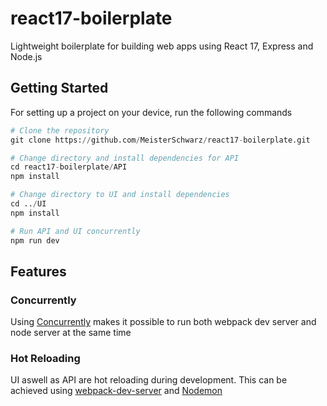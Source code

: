 # react17-boilerplate

Lightweight boilerplate for building web apps using React 17, Express and Node.js

## Getting Started

For setting up a project on your device, run the following commands

```python
# Clone the repository
git clone https://github.com/MeisterSchwarz/react17-boilerplate.git

# Change directory and install dependencies for API
cd react17-boilerplate/API
npm install

# Change directory to UI and install dependencies
cd ../UI
npm install

# Run API and UI concurrently
npm run dev
```

## Features

### Concurrently

Using [Concurrently](https://www.npmjs.com/package/concurrently) makes it possible to run both webpack dev server and node server at the same time

### Hot Reloading

UI aswell as API are hot reloading during development. This can be achieved using [webpack-dev-server](https://www.npmjs.com/package/webpack-dev-server) and [Nodemon](https://www.npmjs.com/package/nodemon)
